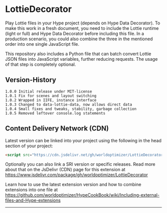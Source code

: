 # LottieDecorator
Play Lottie files in your Hype project (depends on Hype Data Decorator). To make this work in a fresh document, you need to include the Lottie runtime (light or full) and Hype Data Decorator before including this file. In a production scenario, you could also combine the three in the mentioned order into one single JavaScript file.

This repository also includes a Python file that can batch convert Lottie JSON files into JavaScript variables, further reducing requests. The usage of that step is completely optional.

## Version-History
`1.0.0 Initial release under MIT-license`\
`1.0.1 Fix for scenes and layout switching`\
`1.0.2 Wrapped in IIFE, instance interface`\
`1.0.3 Changed to data-lottie-data, now allows direct data`\
`1.0.4 Small fixes and tweaks, stability, garbage collection`\
`1.0.5 Removed leftover console.log statements`


Content Delivery Network (CDN)
--
Latest version can be linked into your project using the following in the head section of your project:

```html
<script src="https://cdn.jsdelivr.net/gh/worldoptimizer/LottieDecorator/LottieDecorator.min.js"></script>
```

Optionally you can also link a SRI version or specific releases. 
Read more about that on the JsDelivr (CDN) page for this extension at https://www.jsdelivr.com/package/gh/worldoptimizer/LottieDecorator

Learn how to use the latest extension version and how to combine extensions into one file at
https://github.com/worldoptimizer/HypeCookBook/wiki/Including-external-files-and-Hype-extensions

---
